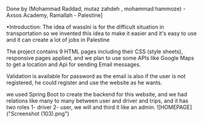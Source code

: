 Done by (Mohammad Raddad, mutaz zahdeh , mohammad hammoze) - Axsos Academy, Ramallah - Palestine]

•Introduction: The idea of wasslni is for the difficult situation in transportation so we invented this idea to make it easier and it's easy to use and it can create a lot of jobs in Palestine

The project contains 9 HTML pages including their CSS (style sheets), responsive pages applied, and we plan to use some APIs like Google Maps to get a location and Api for sending Email messages.

Validation is available for password as the email is also if the user is not registered, he could register and use the website as he wants.

we used Spring Boot to create the backend for this website, and we had relations like many to many between user and driver and trips, and it has two roles 1- driver 2- user, we will and third it like an admin.
![HOMEPAGE]("Screenshot (103).png")
